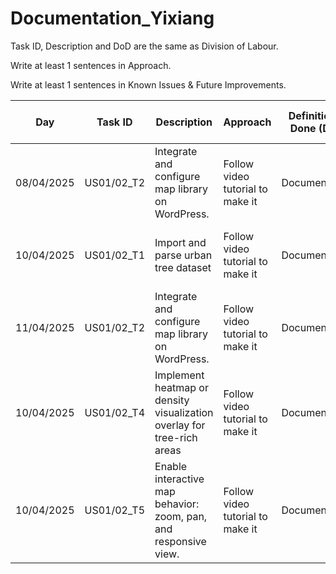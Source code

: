 # Documentation_Yixiang

Task ID, Description and DoD are the same as Division of Labour.

Write at least 1 sentences in Approach.

Write at least 1 sentences in Known Issues & Future Improvements.

| Day        | Task ID | Description | Approach | Definition of Done (DoD) | Known Issues & Future Improvements |
| ---------- | ------- | ----------- | -------- | ------------------------ | ---------------------------------- |
| 08/04/2025 |   US01/02_T2      |    Integrate and configure map library on WordPress.         |     Follow video tutorial to make it     |          Documentation.               |                                    |
| 10/04/2025 |   US01/02_T1      |    Import and parse urban tree dataset         |     Follow video tutorial to make it     |          Documentation.               |      #157 too much trees, waiting for requirement change
| 11/04/2025 |   US01/02_T2      |    Integrate and configure map library on WordPress.         |     Follow video tutorial to make it     |          Documentation.               |      done
 | 10/04/2025 |   US01/02_T4      |   Implement heatmap or density visualization overlay for tree-rich areas        |     Follow video tutorial to make it     |          Documentation.               |      heatmap not supported, use clustering instead
| 10/04/2025 |   US01/02_T5      |   Enable interactive map behavior: zoom, pan, and responsive view.        |     Follow video tutorial to make it     |          Documentation.               |      done
